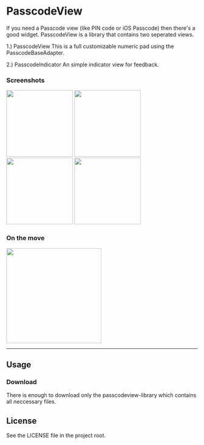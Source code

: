 # PasscodeView
If you need a Passcode view (like PIN code or iOS Passcode) then there's a good widget. PasscodeView is
a library that contains two seperated views.

1.) PasscodeView
This is a full customizable numeric pad using the PasscodeBaseAdapter.

2.) PasscodeIndicator
An simple indicator view for feedback.

### Screenshots
<img src="https://github.com/siczmj/passcodeview/blob/master/screenshots/passcode_view_example_plain.png" width="175" />
<img src="https://github.com/siczmj/passcodeview/blob/master/screenshots/passcode_view_example_customized.png" width="175" />
<img src="https://github.com/siczmj/passcodeview/blob/master/screenshots/passcode_view_example_ios.png" width="175" />
<img src="https://github.com/siczmj/passcodeview/blob/master/screenshots/passcode_view_example_android.png" width="175" />

### On the move
<img src="https://github.com/siczmj/passcodeview/blob/master/screenshots/passcode_view_example_android.gif" width="250" />
<!--
<video width="416" height="672" autoplay>
  <source src="https://github.com/siczmj/passcodeview/blob/master/screenshots/passcode_view_android_capture.webm" type="video/webm" />
  <source src="https://github.com/siczmj/passcodeview/blob/master/screenshots/passcode_view_android_capture.mp4" type="video/mp4" />
  Your browser does not support the video tag.
</video>
-->

------

## Usage

### Download
There is enough to download only the passcodeview-library which contains all neccessary files.



## License
See the LICENSE file in the project root.
